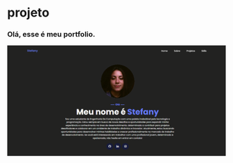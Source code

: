 # projeto
 <h3>Olá, esse é meu portfolio.</h3>

 <img src="imagens/capaPortfolio.png" alt="">

 <h1> <a href="https://skrstefany.github.io/Portfolio/Portfolio#portfolio" target="_blank">
 </a>
</h1>


 
 
